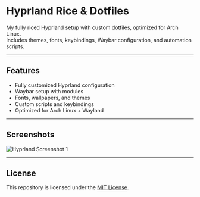 # Hyprland Rice & Dotfiles

My fully riced Hyprland setup with custom dotfiles, optimized for Arch Linux.  
Includes themes, fonts, keybindings, Waybar configuration, and automation scripts.

---

## Features
- Fully customized Hyprland configuration
- Waybar setup with modules
- Fonts, wallpapers, and themes
- Custom scripts and keybindings
- Optimized for Arch Linux + Wayland

---

## Screenshots
![Hyprland Screenshot 1](screenshots/screenshot1.png)  

---

## License
This repository is licensed under the [MIT License](LICENSE).
